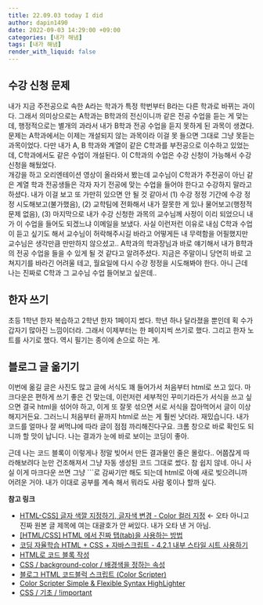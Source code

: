 ```yaml
---
title: 22.09.03 today I did
author: dapin1490
date: 2022-09-03 14:29:00 +09:00
categories: [내가 해냄]
tags: [내가 해냄]
render_with_liquid: false
---
```


## 수강 신청 문제
내가 지금 주전공으로 속한 A라는 학과가 특정 학번부터 B라는 다른 학과로 바뀌는 과이다. 그래서 의미상으로는 A학과는 B학과의 전신이니까 같은 전공 수업을 듣는 게 맞는데, 행정적으로는 별개의 과라서 내가 B학과 전공 수업을 듣지 못하게 된 과목이 생겼다. 문제는 A학과에서는 이제는 개설되지 않는 과목이라 이걸 못 들으면 그대로 그냥 못듣는 과목이었다. 다만 내가 A, B 학과와 계열이 같은 C학과를 부전공으로 이수하고 있었는데, C학과에서도 같은 수업이 개설된다. 이 C학과의 수업은 수강 신청이 가능해서 수강 신청을 해뒀었다.  
개강을 하고 오리엔테이션 영상이 올라와서 봤는데 교수님이 C학과가 주전공이 아닌 같은 계열 학과 전공생들은 각자 자기 전공에 맞는 수업을 들어야 한다고 수강하지 말라고 하셨다. 내가 이걸 보고 또 가만히 있으면 안 될 것 같아서 (1) 수강 정정 기간에 수강 정정 시도해보고(불가했음), (2) 교학팀에 전화해서 내가 잘못한 게 있나 물어보고(행정적 문제 없음), (3) 마지막으로 내가 수강 신청한 과목의 교수님께 사정이 이리 되었으니 내가 이 수업을 들어도 되겠느냐 이메일을 보냈다. 사실 이런저런 이유로 내심 C학과 수업이 듣고 싶기도 해서 교수님이 허락해주시길 바라고 어떻게든 내 무력함을 어필했지만 교수님은 생각만큼 만만하지 않으셨고.. A학과의 학과장님과 바로 얘기해서 내가 B학과의 전공 수업을 들을 수 있게 될 것 같다고 알려주셨다. 지금은 주말이니 당연히 바로 고쳐지기를 바라긴 어려울 테고, 월요일에 다시 수강 정정을 시도해봐야 한다. 아니 근데 나는 진짜로 C학과 그 교수님 수업 들어보고 싶은데..  
  
## 한자 쓰기
초등 1학년 한자 복습하고 2학년 한자 1페이지 썼다. 학년 하나 달라졌을 뿐인데 획 수가 갑자기 많아진 느낌이더라. 그래서 이제부터는 한 페이지씩 쓰기로 했다. 그리고 한자 노트를 사기로 했다. 역시 필기는 종이에 손으로 하는 게.  
  
## 블로그 글 옮기기
이번에 옮길 글은 사진도 많고 글에 서식도 꽤 들어가서 처음부터 html로 쓰고 있다. 마크다운은 편하게 쓰기 좋은 건 맞는데, 이런저런 세부적인 꾸미기라든가 서식을 쓰고 싶으면 결국 html을 섞어야 하고, 이게 또 잘못 섞으면 서로 서식을 잡아먹어서 글이 이상해지거든요. 그러느니 처음부터 끝까지 html로 쓰는 게 훨씬 낫더라. 재밌습니다. 내가 코드를 얼마나 잘 써먹냐에 따라 글이 점점 까리해진다구요. 크롬 창으로 바로 확인도 되니까 할 맛이 납니다. 나는 결과가 눈에 바로 보이는 코딩이 좋아.  
  
근데 나는 코드 블록이 이렇게나 정말 빚어서 만든 결과물인 줄은 몰랐다.. 어쭙잖게 따라해보려다 눈만 건조해져서 그냥 자동 생성된 코드 그대로 썼다. 참 쉽지 않네. 아니 사실 이게 마크다운 쓰면 그냥 ```로 감싸기만 해도 되는데 html로 아예 새로 빚으려니까 어려운 거야. 내가 이대로 공부를 계속 해서 뭐라도 사람 몫이나 할까 싶다.  
  
**참고 링크**  
- [HTML-CSS\] 글자 색깔 지정하기, 글자색 변경 - Color 컬러 지정](http://mwultong.blogspot.com/2006/10/html-css-color.html) ← 오타 아니고 진짜 원본 글 제목에 여는 대괄호가 안 써있다. 내가 오타 낸 거 아님.
- [[HTML/CSS] HTML 에서 진짜 탭(tab)을 사용하는 방법](http://triki.net/prgm/2968)
- [코딩 자율학습 HTML + CSS + 자바스크립트 - 4.2.1 내부 스타일 시트 사용하기](https://thebook.io/080313/part02/ch04/02/01/)
- [HTML로 코드 블록 작성](https://www.delftstack.com/ko/howto/html/html-code-block/)
- [CSS / background-color / 배경색을 정하는 속성](https://www.codingfactory.net/10588)
- [블로그 HTML 코드블럭 스크립트 (Color Scripter)](https://web-inf.tistory.com/4)
- [Color Scripter Simple & Flexible Syntax HighLighter](https://colorscripter.com/)
- [CSS / 기초 / !important](https://www.codingfactory.net/10372)
